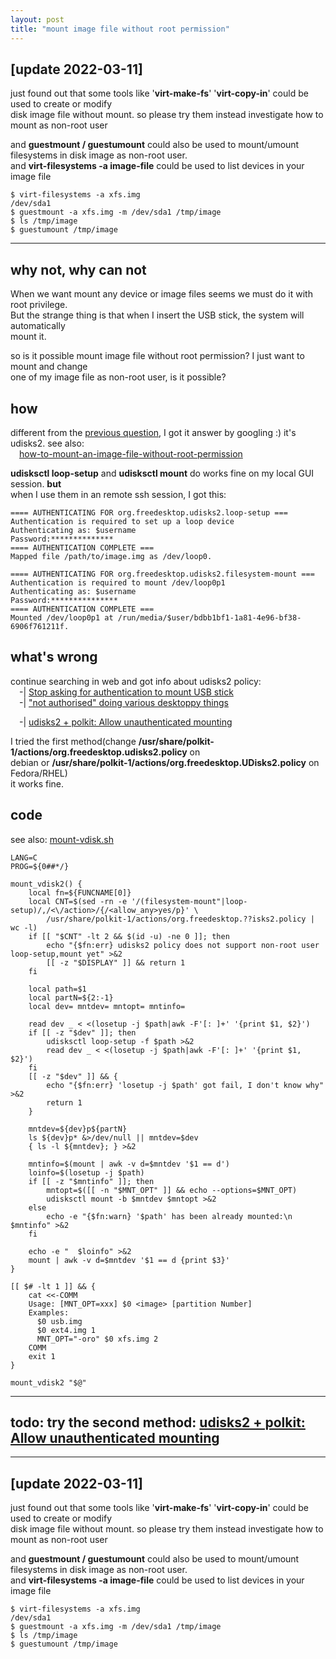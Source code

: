```yaml
---
layout: post
title: "mount image file without root permission"
---
```


## [update 2022-03-11]
just found out that some tools like '**virt-make-fs**' '**virt-copy-in**' could be used to create or modify  
disk image file without mount. so please try them instead investigate how to mount as non-root user

and **guestmount / guestumount** could also be used to mount/umount filesystems in disk image as non-root user.  
and **virt-filesystems -a image-file** could be used to list devices in your image file
```
$ virt-filesystems -a xfs.img
/dev/sda1
$ guestmount -a xfs.img -m /dev/sda1 /tmp/image
$ ls /tmp/image
$ guestumount /tmp/image
```
---
## why not, why can not
When we want mount any device or image files seems we must do it with root privilege.  
But the strange thing is that when I insert the USB stick, the system will automatically  
mount it.

so is it possible mount image file without root permission? I just want to mount and change  
one of my image file as non-root user, is it possible?

## how
different from the [previous question](https://tcler.github.io//2022/03/10/create-any-filesystem-in-image-as-non-root-user/), I got it answer by googling :) it's udisks2. see also:  
&emsp;[how-to-mount-an-image-file-without-root-permission](https://unix.stackexchange.com/questions/32008/how-to-mount-an-image-file-without-root-permission)

**udisksctl loop-setup** and **udisksctl mount** do works fine on my local GUI session. **but**  
when I use them in an remote ssh session, I got this:  
```
==== AUTHENTICATING FOR org.freedesktop.udisks2.loop-setup ===
Authentication is required to set up a loop device
Authenticating as: $username
Password:**************
==== AUTHENTICATION COMPLETE ===
Mapped file /path/to/image.img as /dev/loop0.
```

```
==== AUTHENTICATING FOR org.freedesktop.udisks2.filesystem-mount ===
Authentication is required to mount /dev/loop0p1
Authenticating as: $username
Password:***************
==== AUTHENTICATION COMPLETE ===
Mounted /dev/loop0p1 at /run/media/$user/bdbb1bf1-1a81-4e96-bf38-6906f761211f.
```

## what's wrong
continue searching in web and got info about udisks2 policy:  
&emsp;-| [Stop asking for authentication to mount USB stick](https://askubuntu.com/questions/552503/stop-asking-for-authentication-to-mount-usb-stick)  
&emsp;-| ["not authorised" doing various desktoppy things](https://lists.debian.org/debian-devel/2017/01/msg00081.html)  

&emsp;-| [udisks2 + polkit: Allow unauthenticated mounting](https://dynacont.net/documentation/linux/udisks2_polkit_Allow_unauthenticated_mounting/)

I tried the first method(change **/usr/share/polkit-1/actions/org.freedesktop.udisks2.policy** on  
debian or **/usr/share/polkit-1/actions/org.freedesktop.UDisks2.policy** on Fedora/RHEL)  
it works fine.

## code
see also: [mount-vdisk.sh](https://github.com/tcler/kiss-vm-ns/blob/master/utils/.deprecated/mount-vdisk.sh)
```
LANG=C
PROG=${0##*/}

mount_vdisk2() {
	local fn=${FUNCNAME[0]}
	local CNT=$(sed -rn -e '/(filesystem-mount"|loop-setup)/,/<\/action>/{/<allow_any>yes/p}' \
		/usr/share/polkit-1/actions/org.freedesktop.??isks2.policy | wc -l)
	if [[ "$CNT" -lt 2 && $(id -u) -ne 0 ]]; then
		echo "{$fn:err} udisks2 policy does not support non-root user loop-setup,mount yet" >&2
		[[ -z "$DISPLAY" ]] && return 1
	fi

	local path=$1
	local partN=${2:-1}
	local dev= mntdev= mntopt= mntinfo=

	read dev _ < <(losetup -j $path|awk -F'[: ]+' '{print $1, $2}')
	if [[ -z "$dev" ]]; then
		udisksctl loop-setup -f $path >&2
		read dev _ < <(losetup -j $path|awk -F'[: ]+' '{print $1, $2}')
	fi
	[[ -z "$dev" ]] && {
		echo "{$fn:err} 'losetup -j $path' got fail, I don't know why" >&2
		return 1
	}

	mntdev=${dev}p${partN}
	ls ${dev}p* &>/dev/null || mntdev=$dev
	{ ls -l ${mntdev}; } >&2

	mntinfo=$(mount | awk -v d=$mntdev '$1 == d')
	loinfo=$(losetup -j $path)
	if [[ -z "$mntinfo" ]]; then
		mntopt=$([[ -n "$MNT_OPT" ]] && echo --options=$MNT_OPT)
		udisksctl mount -b $mntdev $mntopt >&2
	else
		echo -e "{$fn:warn} '$path' has been already mounted:\n  $mntinfo" >&2
	fi

	echo -e "  $loinfo" >&2
	mount | awk -v d=$mntdev '$1 == d {print $3}'
}

[[ $# -lt 1 ]] && {
	cat <<-COMM
	Usage: [MNT_OPT=xxx] $0 <image> [partition Number]
	Examples:
	  $0 usb.img
	  $0 ext4.img 1
	  MNT_OPT="-oro" $0 xfs.img 2
	COMM
	exit 1
}

mount_vdisk2 "$@"
```

---
## todo: try the second method: [udisks2 + polkit: Allow unauthenticated mounting](https://dynacont.net/documentation/linux/udisks2_polkit_Allow_unauthenticated_mounting/)

---
## [update 2022-03-11]
just found out that some tools like '**virt-make-fs**' '**virt-copy-in**' could be used to create or modify  
disk image file without mount. so please try them instead investigate how to mount as non-root user

and **guestmount / guestumount** could also be used to mount/umount filesystems in disk image as non-root user.  
and **virt-filesystems -a image-file** could be used to list devices in your image file
```
$ virt-filesystems -a xfs.img
/dev/sda1
$ guestmount -a xfs.img -m /dev/sda1 /tmp/image
$ ls /tmp/image
$ guestumount /tmp/image
```
